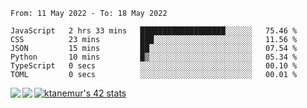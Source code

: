 <!--START_SECTION:waka-->

```text
From: 11 May 2022 - To: 18 May 2022

JavaScript   2 hrs 33 mins   ███████████████████░░░░░░   75.46 %
CSS          23 mins         ███░░░░░░░░░░░░░░░░░░░░░░   11.56 %
JSON         15 mins         ██░░░░░░░░░░░░░░░░░░░░░░░   07.54 %
Python       10 mins         █▒░░░░░░░░░░░░░░░░░░░░░░░   05.34 %
TypeScript   0 secs          ░░░░░░░░░░░░░░░░░░░░░░░░░   00.10 %
TOML         0 secs          ░░░░░░░░░░░░░░░░░░░░░░░░░   00.01 %
```

<!--END_SECTION:waka-->
<a href="https://github.com/anuraghazra/github-readme-stats">
  <img align="left" src="https://github-readme-stats.vercel.app/api?username=Tanesan&count_private=true&show_icons=true" />
<img align="left" src="https://github-readme-stats.vercel.app/api/top-langs/?username=Tanesan" />
</a>

[![ktanemur's 42 stats](https://badge42.vercel.app/api/v2/cl1wslf6s002109l771rng2w8/stats?cursusId=21&coalitionId=62)](https://github.com/JaeSeoKim/badge42)
